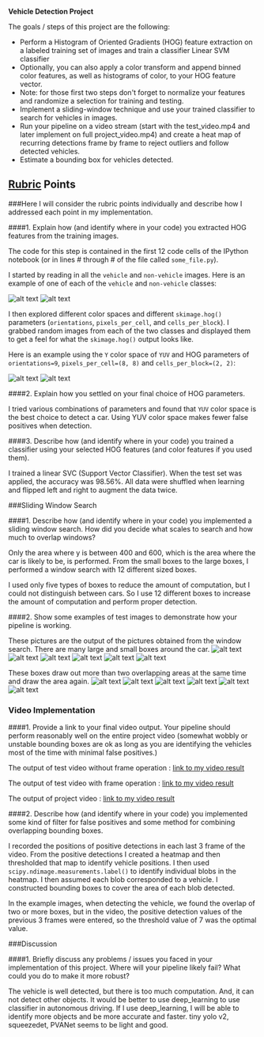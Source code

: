 **Vehicle Detection Project**

The goals / steps of this project are the following:

* Perform a Histogram of Oriented Gradients (HOG) feature extraction on a labeled training set of images and train a classifier Linear SVM classifier
* Optionally, you can also apply a color transform and append binned color features, as well as histograms of color, to your HOG feature vector. 
* Note: for those first two steps don't forget to normalize your features and randomize a selection for training and testing.
* Implement a sliding-window technique and use your trained classifier to search for vehicles in images.
* Run your pipeline on a video stream (start with the test_video.mp4 and later implement on full project_video.mp4) and create a heat map of recurring detections frame by frame to reject outliers and follow detected vehicles.
* Estimate a bounding box for vehicles detected.

[//]: # (Image References)
[image1]: ./output_images/car_ex.jpg
[image2]: ./output_images/noncar_ex.jpg

[image3]: ./output_images/HOG_car_ex.jpg
[image4]: ./output_images/HOG_noncar_ex.jpg

[image5]: ./output_images/not_thresholded0.jpg
[image6]: ./output_images/not_thresholded1.jpg
[image7]: ./output_images/not_thresholded2.jpg
[image8]: ./output_images/not_thresholded3.jpg
[image9]: ./output_images/not_thresholded4.jpg
[image10]: ./output_images/not_thresholded5.jpg

[image11]: ./output_images/thresholded0.jpg
[image12]: ./output_images/thresholded1.jpg
[image13]: ./output_images/thresholded2.jpg
[image14]: ./output_images/thresholded3.jpg
[image15]: ./output_images/thresholded4.jpg
[image16]: ./output_images/thresholded5.jpg

[video1]: ./test_video_out_without_frame.mp4
[video2]: ./test_video_out_with_frame.mp4
[video3]: ./project_video_out.mp4

## [Rubric](https://review.udacity.com/#!/rubrics/513/view) Points
###Here I will consider the rubric points individually and describe how I addressed each point in my implementation.  

####1. Explain how (and identify where in your code) you extracted HOG features from the training images.

The code for this step is contained in the first 12 code cells of the IPython notebook (or in lines # through # of the file called `some_file.py`).  

I started by reading in all the `vehicle` and `non-vehicle` images.  Here is an example of one of each of the `vehicle` and `non-vehicle` classes:

![alt text][image1]
![alt text][image2]

I then explored different color spaces and different `skimage.hog()` parameters (`orientations`, `pixels_per_cell`, and `cells_per_block`).  I grabbed random images from each of the two classes and displayed them to get a feel for what the `skimage.hog()` output looks like.

Here is an example using the `Y` color space of `YUV` and HOG parameters of `orientations=9`, `pixels_per_cell=(8, 8)` and `cells_per_block=(2, 2)`:

![alt text][image3]
![alt text][image4]

####2. Explain how you settled on your final choice of HOG parameters.

I tried various combinations of parameters and found that `YUV` color space is the best choice to detect a car. Using YUV color space makes fewer false positives when detection.

####3. Describe how (and identify where in your code) you trained a classifier using your selected HOG features (and color features if you used them).

I trained a linear SVC (Support Vector Classifier). 
When the test set was applied, the accuracy was 98.56%.
All data were shuffled when learning and flipped left and right to augment the data twice.

###Sliding Window Search

####1. Describe how (and identify where in your code) you implemented a sliding window search.  How did you decide what scales to search and how much to overlap windows?

Only the area where y is between 400 and 600, which is the area where the car is likely to be, is performed.
From the small boxes to the large boxes, I performed a window search with 12 different sized boxes.

I used only five types of boxes to reduce the amount of computation, but I could not distinguish between cars. So I use 12 different boxes to increase the amount of computation and perform proper detection.

####2. Show some examples of test images to demonstrate how your pipeline is working.

These pictures are the output of the pictures obtained from the window search. There are many large and small boxes around the car.
![alt text][image5]
![alt text][image6]
![alt text][image7]
![alt text][image8]
![alt text][image9]
![alt text][image10]

These boxes draw out more than two overlapping areas at the same time and draw the area again.
![alt text][image11]
![alt text][image12]
![alt text][image13]
![alt text][image14]
![alt text][image15]
![alt text][image16]

### Video Implementation

####1. Provide a link to your final video output. Your pipeline should perform reasonably well on the entire project video (somewhat wobbly or unstable bounding boxes are ok as long as you are identifying the vehicles most of the time with minimal false positives.)

The output of test video without frame operation : [link to my video result](./test_video_out_without_frame.mp4)
 
The output of test video with frame operation : [link to my video result](./test_video_out_with_frame.mp4)
 
The output of project video : [link to my video result](./project_video_out.mp4)


####2. Describe how (and identify where in your code) you implemented some kind of filter for false positives and some method for combining overlapping bounding boxes.

I recorded the positions of positive detections in each last 3 frame of the video.  From the positive detections I created a heatmap and then thresholded that map to identify vehicle positions.  I then used `scipy.ndimage.measurements.label()` to identify individual blobs in the heatmap. I then assumed each blob corresponded to a vehicle. I constructed bounding boxes to cover the area of each blob detected.  

In the example images, when detecting the vehicle, we found the overlap of two or more boxes, but in the video, the positive detection values of the previous 3 frames were entered, so the threshold value of 7 was the optimal value.


###Discussion

####1. Briefly discuss any problems / issues you faced in your implementation of this project.  Where will your pipeline likely fail?  What could you do to make it more robust?

The vehicle is well detected, but there is too much computation. And, it can not detect other objects.
It would be better to use deep_learning to use classifier in autonomous driving. If I use deep_learning, I will be able to identify more objects and be more accurate and faster.
tiny yolo v2, squeezedet, PVANet seems to be light and good.

